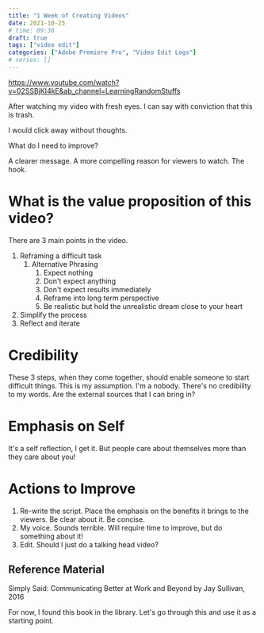 ```yaml
---
title: "1 Week of Creating Videos"
date: 2021-10-25
# time: 09:38
draft: true
tags: ["video edit"]
categories: ["Adobe Premiere Pro", "Video Edit Logs"]
# series: []
---
```


https://www.youtube.com/watch?v=02SSBjKI4kE&ab_channel=LearningRandomStuffs

After watching my video with fresh eyes. I can say with conviction that this is trash. 

I would click away without thoughts. 

What do I need to improve? 

A clearer message. A more compelling reason for viewers to watch. The hook. 

# What is the value proposition of this video?
There are 3 main points in the video. 

1. Reframing a difficult task
	1. Alternative Phrasing
		1. Expect nothing
		2. Don't expect anything
		3. Don't expect results immediately
		4. Reframe into long term perspective
		5. Be realistic but hold the unrealistic dream close to your heart
2. Simplify the process 
3. Reflect and iterate


# Credibility

These 3 steps, when they come together, should enable someone to start difficult things. This is my assumption. I'm a nobody. There's no credibility to my words. Are the external sources that I can bring in? 


# Emphasis on Self

It's a self reflection, I get it. But people care about themselves more than they care about you! 


# Actions to Improve

1. Re-write the script. Place the emphasis on the benefits it brings to the viewers. Be clear about it. Be concise. 
2. My voice. Sounds terrible. Will require time to improve, but do something about it!
3. Edit. Should I just do a talking head video?

## Reference Material

Simply Said: Communicating Better at Work and Beyond by Jay Sullivan, 2016

For now, I found this book in the library. Let's go through this and use it as a starting point. 